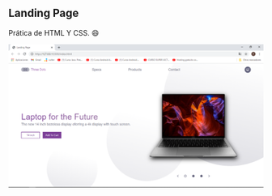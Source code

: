## Landing Page 
Prática de HTML Y CSS. :smile:

![landing practice](https://github.com/Tayron-Lizano/LandingPagePractice/blob/master/img/landing.png?raw=true "landing practice")

